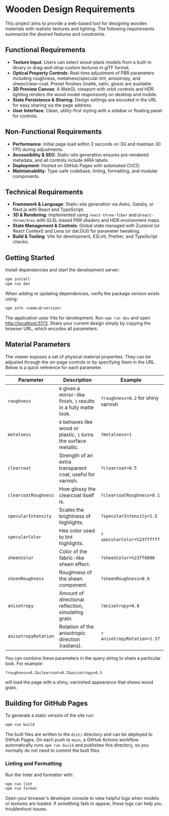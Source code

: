 # Wooden Design Requirements

This project aims to provide a web-based tool for designing wooden materials with realistic textures and lighting. The following requirements summarize the desired features and constraints.

## Functional Requirements

- **Texture Input**: Users can select wood-plank models from a built-in library or drag-and-drop custom textures in glTF format.
- **Optical Property Controls**: Real-time adjustment of PBR parameters including roughness, metalness/specular tint, anisotropy, and sheen/clear-coat. Preset finishes (matte, satin, gloss) are available.
- **3D Preview Canvas**: A WebGL viewport with orbit controls and HDR lighting renders the wood model responsively on desktop and mobile.
- **State Persistence & Sharing**: Design settings are encoded in the URL for easy sharing via the page address.
- **User Interface**: Clean, utility-first styling with a sidebar or floating panel for controls.

## Non-Functional Requirements

- **Performance**: Initial page load within 2 seconds on 3G and maintain 30 FPS during adjustments.
- **Accessibility & SEO**: Static-site generation ensures pre-rendered metadata, and all controls include ARIA labels.
- **Deployment**: Hosted on GitHub Pages with automated CI/CD.
- **Maintainability**: Type-safe codebase, linting, formatting, and modular components.

## Technical Requirements

- **Framework & Language**: Static-site generation via Astro, Gatsby, or Next.js with React and TypeScript.
- **3D & Rendering**: Implemented using `react-three-fiber` and `@react-three/drei` with GLSL-based PBR shaders and HDR environment maps.
- **State Management & Controls**: Global state managed with Zustand (or React Context) and Leva (or dat.GUI) for parameter tweaking.
- **Build & Tooling**: Vite for development, ESLint, Prettier, and TypeScript checks.

## Getting Started

Install dependencies and start the development server:

```bash
npm install
npm run dev
```

When adding or updating dependencies, verify the package version exists using:

```bash
npm info <name>@<version>
```

The application uses Vite for development. Run `npm run dev` and open <http://localhost:5173>. Share your current design simply by copying the browser URL, which encodes all parameters.

## Material Parameters

The viewer exposes a set of physical material properties. They can be adjusted
through the on-page controls or by specifying them in the URL. Below is a quick
reference for each parameter.

| Parameter            | Description                                                        | Example                            |
| -------------------- | ------------------------------------------------------------------ | ---------------------------------- |
| `roughness`          | `0` gives a mirror-like finish, `1` results in a fully matte look. | `?roughness=0.2` for shiny varnish |
| `metalness`          | `0` behaves like wood or plastic, `1` turns the surface metallic.  | `?metalness=1`                     |
| `clearcoat`          | Strength of an extra transparent coat, useful for varnish.         | `?clearcoat=0.5`                   |
| `clearcoatRoughness` | How glossy the clearcoat itself is.                                | `?clearcoatRoughness=0.1`          |
| `specularIntensity`  | Scales the brightness of highlights.                               | `?specularIntensity=1.5`           |
| `specularColor`      | Hex color used to tint highlights.                                 | `?specularColor=%23ffffff`         |
| `sheenColor`         | Color of the fabric-like sheen effect.                             | `?sheenColor=%23ff8800`            |
| `sheenRoughness`     | Roughness of the sheen component.                                  | `?sheenRoughness=0.6`              |
| `anisotropy`         | Amount of directional reflection, simulating grain.                | `?anisotropy=0.8`                  |
| `anisotropyRotation` | Rotation of the anisotropic direction (radians).                   | `?anisotropyRotation=1.57`         |

You can combine these parameters in the query string to share a particular
look. For example:

```
?roughness=0.2&clearcoat=0.7&anisotropy=0.5
```

will load the page with a shiny, varnished appearance that shows wood grain.

## Building for GitHub Pages

To generate a static version of the site run:

```bash
npm run build
```

The built files are written to the `dist/` directory and can be deployed to GitHub Pages.
On each push to `main`, a GitHub Actions workflow automatically runs
`npm run build` and publishes this directory, so you normally do not need to
commit the built files.

### Linting and Formatting

Run the linter and formatter with:

```bash
npm run lint
npm run format
```

Open your browser's developer console to view helpful logs when models or textures are loaded. If something fails to appear, these logs can help you troubleshoot issues.
